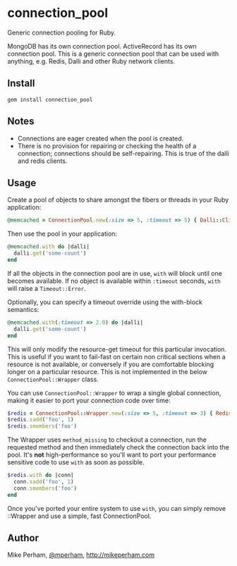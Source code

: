connection_pool
======================

Generic connection pooling for Ruby.

MongoDB has its own connection pool.  ActiveRecord has its own connection pool.  This is a generic connection pool that can be used with anything, e.g. Redis, Dalli and other Ruby network clients.


Install
------------

    gem install connection_pool


Notes
------------

- Connections are eager created when the pool is created.
- There is no provision for repairing or checking the health of a
  connection; connections should be self-repairing.  This is
true of the dalli and redis clients.


Usage
------------

Create a pool of objects to share amongst the fibers or threads in your Ruby application:

``` ruby
@memcached = ConnectionPool.new(:size => 5, :timeout => 5) { Dalli::Client.new }
```

Then use the pool in your application:

``` ruby
@memcached.with do |dalli|
  dalli.get('some-count')
end
```

If all the objects in the connection pool are in use, `with` will block
until one becomes available.  If no object is available within `:timeout` seconds,
`with` will raise a `Timeout::Error`.

Optionally, you can specify a timeout override using the with-block semantics:

``` ruby
@memcached.with(:timeout => 2.0) do |dalli|
  dalli.get('some-count')
end
```

This will only modify the resource-get timeout for this particular invocation. This
is useful if you want to fail-fast on certain non critical sections when a resource
is not available, or conversely if you are comfortable blocking longer on a particular
resource. This is not implemented in the below `ConnectionPool::Wrapper` class.

You can use `ConnectionPool::Wrapper` to wrap a single global connection, making
it easier to port your connection code over time:

``` ruby
$redis = ConnectionPool::Wrapper.new(:size => 5, :timeout => 3) { Redis.connect }
$redis.sadd('foo', 1)
$redis.smembers('foo')
```

The Wrapper uses `method_missing` to checkout a connection, run the
requested method and then immediately check the connection back into the
pool.  It's **not** high-performance so you'll want to port your
performance sensitive code to use `with` as soon as possible.

``` ruby
$redis.with do |conn|
  conn.sadd('foo', 1)
  conn.smembers('foo')
end
```

Once you've ported your entire system to use `with`, you can simply
remove ::Wrapper and use a simple, fast ConnectionPool.

Author
--------------

Mike Perham, [@mperham](https://twitter.com/mperham), <http://mikeperham.com>
